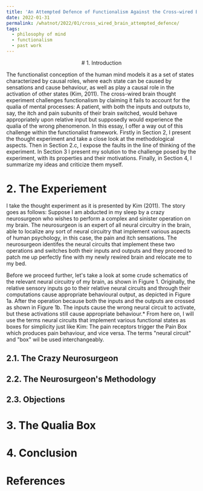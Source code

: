 ```yaml
---
title: 'An Attempted Defence of Functionalism Against the Cross-wired Brain Thought Experiment'
date: 2022-01-31
permalink: /whatnot/2022/01/cross_wired_brain_attempted_defence/
tags:
  - philosophy of mind
  - functionalism
  - past work
---
```


<div align="center">
    # 1. Introduction
</div>

The functionalist conception of the human mind models it as a set of states characterized by causal roles, where each state can be caused by sensations and cause behaviour, as well as play a causal role in the activation of other states (Kim, 2011). The cross-wired brain thought experiment challenges functionalism by claiming it fails to account for the qualia of mental processes: A patient, with both the inputs and outputs to, say, the itch and pain subunits of their brain switched, would behave appropriately upon relative input but supposedly would experience the qualia of the wrong phenomenon. In this essay, I offer a way out of this challenge within the functionalist framework. Firstly in Section 2, I present the thought experiment and take a close look at the methodological aspects. Then in Section 2.c, I expose the faults in the line of thinking of the experiment. In Section 3 I present my solution to the challenge posed by the experiment, with its properties and their motivations. Finally, in Section 4, I summarize my ideas and criticize them myself.

# 2. The Experiement

I take the thought experiment as it is presented by Kim (2011). The story goes as follows: Suppose I am abducted in my sleep by a crazy neurosurgeon who wishes to perform a complex and sinister
operation on my brain. The neurosurgeon is an expert of all neural circuitry in the brain, able to localize any sort of neural circuitry that implement various aspects of human psychology, in this case,
the pain and itch sensations. The neurosurgeon identifes the neural circuits that implement these two operations and switches both their inputs and outputs and they proceed to patch me up perfectly fine
with my newly rewired brain and relocate me to my bed.

Before we proceed further, let's take a look at some crude schematics of the relevant neural circuitry of my brain, as shown in Figure 1. Originally, the relative sensory inputs go to their relative neural circuits and through their computations cause appropriate behavioural output, as depicted in Figure 1a. After the operation because both the inputs and the outputs are crossed as shown in Figure 1b. The inputs cause the wrong neural circuit to activate, but these activations still cause appropriate behaviour.* From here on, I will use the terms neural circuits that implement various functional states as boxes for simplicity just like Kim: The pain receptors trigger the Pain Box which produces pain behaviour, and vice versa. The terms "neural circuit" and "box" wil be used interchangeably.

## 2.1. The Crazy Neurosurgeon

## 2.2. The Neurosurgeon's Methodology

## 2.3. Objections

# 3. The Qualia Box

# 4. Conclusion

# References